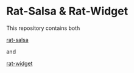 
# Rat-Salsa & Rat-Widget

This repository contains both

[rat-salsa](rat-salsa/readme.md)

and

[rat-widget](rat-widget/readme.md)

